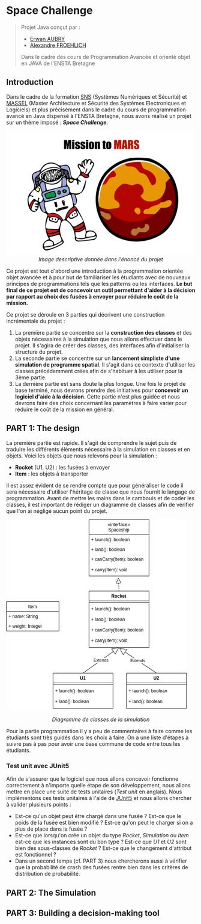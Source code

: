 # Space Challenge

> Projet Java conçut par :
>
> - [Erwan AUBRY]()
> - [Alexandre FROEHLICH](https://nightlyside.github.io/)
>
> Dans le cadre des cours de Programmation Avancée et orienté objet en JAVA de l'ENSTA Bretagne

## Introduction

Dans le cadre de la formation [SNS](https://www.ensta-bretagne.fr/fr/systemes-numeriques-et-securite-0) (Systèmes Numériques et Sécurité) et [MASSEL](https://www.ensta-bretagne.fr/fr/master-architecture-et-securite-des-systemes-electroniques-et-logiciels) (Master Architecture et Sécurité des Systèmes Electroniques et Logiciels) et plus précisément dans le cadre du cours de programmation avancé en Java dispensé à l'ENSTA Bretagne, nous avons réalisé un projet sur un thème imposé : ***Space Challenge***.

<img src="./images/space_challenge_logo.png" alt="Space Challenge Logo" style="zoom: 50%;" />

<center><em>Image descriptive donnée dans l'énoncé du projet</em></center>

Ce projet est tout d'abord une introduction à la programmation orientée objet avancée et à pour but de familiariser les étudiants avec de nouveaux principes de programmations tels que les patterns ou les interfaces. **Le but final de ce projet est de concevoir un outil permettant d'aider à la décision par rapport au choix des fusées à envoyer pour réduire le coût de la mission.**

Ce projet se déroule en 3 parties qui décrivent une construction incrémentale du projet :

1. La première partie se concentre sur la **construction des classes** et des objets nécessaires à la simulation que nous allons effectuer dans le projet. Il s'agira de créer des classes, des interfaces afin d'initialiser la structure du projet.
2. La seconde partie se concentre sur un **lancement simpliste d'une simulation de programme spatial**. Il s'agit dans ce contexte d'utiliser les classes précédemment crées afin de s'habituer à les utiliser pour la 3ème partie.
3. La dernière partie est sans doute la plus longue. Une fois le projet de base terminé, nous devrons prendre des initiatives pour **concevoir un logiciel d'aide à la décision**. Cette partie n'est plus guidée et nous devrons faire des choix concernant les paramètres à faire varier pour réduire le coût de la mission en général.

## PART 1: The design

La première partie est rapide. Il s'agit de comprendre le sujet puis de traduire les différents éléments nécessaire à la simulation en classes et en objets. Voici les objets que nous relevons pour la simulation :

- **Rocket** (U1, U2) : les fusées à envoyer
- **Item** : les objets à transporter

Il est assez évident de se rendre compte que pour généraliser le code il sera nécessaire d'utiliser l'héritage de classe que nous fournit le langage de programmation. Avant de mettre les mains dans le cambouis et de coder les classes, il est important de rédiger un diagramme de classes afin de vérifier que l'on ai négligé aucun point du projet. 

![Class diagram of the part 1 : design](./class_diagram.drawio.png)

<center><em>Diagramme de classes de la simulation</em></center>

Pour la partie programmation il y a peu de commentaires à faire comme les étudiants sont très guidés dans les choix à faire. On a une liste d'étapes à suivre pas à pas pour avoir une base commune de code entre tous les étudiants.

### Test unit avec JUnit5

Afin de s'assurer que le logiciel que nous allons concevoir fonctionne correctement à n'importe quelle étape de son développement, nous allons mettre en place une suite de tests unitaires (*Test unit* en anglais). Nous implémentons ces tests unitaires à l'aide de [JUnit5](https://junit.org/junit5/) et nous allons chercher à valider plusieurs points :

- Est-ce qu'un objet peut être chargé dans une fusée ? Est-ce que le poids de la fusée est bien modifié ? Est-ce qu'on peut le charger si on a plus de place dans la fusée ?
- Est-ce que lorsqu'on crée un objet du type *Rocket*, *Simulation* ou *Item* est-ce que les instances sont du bon type ? Est-ce que *U1* et *U2* sont bien des sous-classes de *Rocket* ? Est-ce que le changement d'attribut est fonctionnel ?
- Dans un second temps (cf. PART 3) nous chercherons aussi à vérifier que la probabilité de crash des fusées rentre bien dans les critères de distribution de probabilité.

## PART 2: The Simulation



## PART 3: Building a decision-making tool



